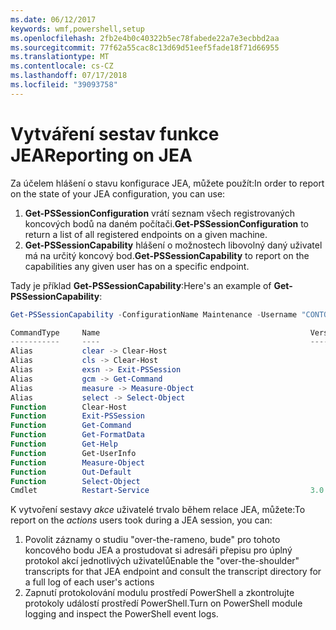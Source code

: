 ```yaml
---
ms.date: 06/12/2017
keywords: wmf,powershell,setup
ms.openlocfilehash: 2fb2e4b0c40322b5ec78fabede22a7e3ecbbd2aa
ms.sourcegitcommit: 77f62a55cac8c13d69d51eef5fade18f71d66955
ms.translationtype: MT
ms.contentlocale: cs-CZ
ms.lasthandoff: 07/17/2018
ms.locfileid: "39093758"
---
```

# <a name="reporting-on-jea"></a><span data-ttu-id="095e4-102">Vytváření sestav funkce JEA</span><span class="sxs-lookup"><span data-stu-id="095e4-102">Reporting on JEA</span></span>

<span data-ttu-id="095e4-103">Za účelem hlášení o stavu konfigurace JEA, můžete použít:</span><span class="sxs-lookup"><span data-stu-id="095e4-103">In order to report on the state of your JEA configuration, you can use:</span></span>

1. <span data-ttu-id="095e4-104">**Get-PSSessionConfiguration** vrátí seznam všech registrovaných koncových bodů na daném počítači.</span><span class="sxs-lookup"><span data-stu-id="095e4-104">**Get-PSSessionConfiguration** to return a list of all registered endpoints on a given machine.</span></span>
1. <span data-ttu-id="095e4-105">**Get-PSSessionCapability** hlášení o možnostech libovolný daný uživatel má na určitý koncový bod.</span><span class="sxs-lookup"><span data-stu-id="095e4-105">**Get-PSSessionCapability** to report on the capabilities any given user has on a specific endpoint.</span></span>

<span data-ttu-id="095e4-106">Tady je příklad **Get-PSSessionCapability**:</span><span class="sxs-lookup"><span data-stu-id="095e4-106">Here's an example of **Get-PSSessionCapability**:</span></span>

```powershell
Get-PSSessionCapability -ConfigurationName Maintenance -Username "CONTOSO\JohnDoe"

CommandType     Name                                               Version    Source
-----------     ----                                               -------    ------
Alias           clear -> Clear-Host
Alias           cls -> Clear-Host
Alias           exsn -> Exit-PSSession
Alias           gcm -> Get-Command
Alias           measure -> Measure-Object
Alias           select -> Select-Object
Function        Clear-Host
Function        Exit-PSSession
Function        Get-Command
Function        Get-FormatData
Function        Get-Help
Function        Get-UserInfo
Function        Measure-Object
Function        Out-Default
Function        Select-Object
Cmdlet          Restart-Service                                    3.0.0.0 Microsof...
```

<span data-ttu-id="095e4-107">K vytvoření sestavy _akce_ uživatelé trvalo během relace JEA, můžete:</span><span class="sxs-lookup"><span data-stu-id="095e4-107">To report on the _actions_ users took during a JEA session, you can:</span></span>
1. <span data-ttu-id="095e4-108">Povolit záznamy o studiu "over-the-rameno, bude" pro tohoto koncového bodu JEA a prostudovat si adresáři přepisu pro úplný protokol akcí jednotlivých uživatelů</span><span class="sxs-lookup"><span data-stu-id="095e4-108">Enable the "over-the-shoulder" transcripts for that JEA endpoint and consult the transcript directory for a full log of each user's actions</span></span>
2. <span data-ttu-id="095e4-109">Zapnutí protokolování modulu prostředí PowerShell a zkontrolujte protokoly událostí prostředí PowerShell.</span><span class="sxs-lookup"><span data-stu-id="095e4-109">Turn on PowerShell module logging and inspect the PowerShell event logs.</span></span>
